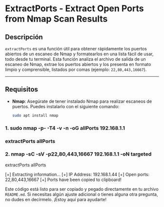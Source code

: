 # ExtractPorts - Extract Open Ports from Nmap Scan Results

## Descripción

`extractPorts` es una función útil para obtener rápidamente los puertos abiertos de un escaneo de Nmap y formatearlos en una lista fácil de usar, todo desde tu terminal. Esta función analiza el archivo de salida de un escaneo de Nmap, extrae los puertos abiertos y los presenta en formato limpio y comprensible, listados por comas (ejemplo: `22,80,443,16667`).

---

## Requisitos

- **Nmap**: Asegúrate de tener instalado Nmap para realizar escaneos de puertos. Puedes instalarlo con el siguiente comando:
  
  ```bash
  sudo apt install nmap

### 1. sudo nmap -p- -T4 -v -n -oG allPorts 192.168.1.1
###      extractPorts allPorts
### 2. nmap -sC -sV -p22,80,443,16667 192.168.1.1 -oN targeted


extractPorts allPorts

[+] Extracting information...
        [+] IP Address: 192.168.1.44
        [+] Open ports: 22,80,443,16667
[+] Ports have been copied to clipboard!


Este código está listo para ser copiado y pegado directamente en tu archivo `README.md`. Si necesitas algún ajuste adicional o tienes alguna otra pregunta, no dudes en decírmelo. ¡Estoy aquí para ayudarte!
